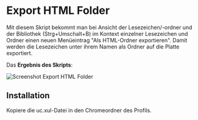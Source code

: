 # Export HTML Folder
Mit diesem Skript bekommt man bei Ansicht der Lesezeichen/-ordner und der Bibliothek (Strg+Umschalt+B) im Kontext einzelner Lesezeichen und Ordner 
einen neuen Menüeintrag "Als HTML-Ordner exportieren". Damit werden die Lesezeichen unter ihrem Namen als Ordner auf die Platte exportiert.

Das **Ergebnis des Skripts**:

![Screenshot Export HTML Folder](https://github.com/ardiman/userChrome.js/raw/master/exporthtmlfolder/scr_exporthtmlfolder.png)

## Installation
Kopiere die uc.xul-Datei in den Chromeordner des Profils.

